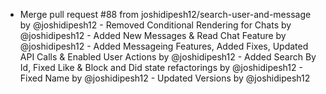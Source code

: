 - Merge pull request #88 from joshidipesh12/search-user-and-message by @joshidipesh12 - Removed Conditional Rendering for Chats by @joshidipesh12 - Added New Messages & Read Chat Feature by @joshidipesh12 - Added Messageing Features, Added Fixes, Updated API Calls & Enabled User Actions by @joshidipesh12 - Added Search By Id, Fixed Like & Block and Did state refactorings by @joshidipesh12 - Fixed Name by @joshidipesh12 - Updated Versions by @joshidipesh12
